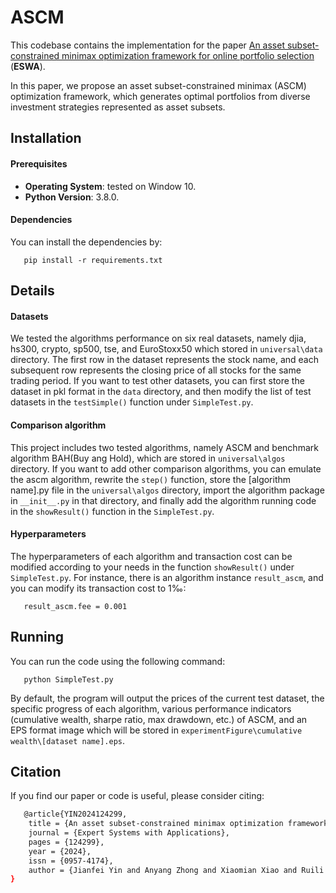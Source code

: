 # ASCM
This codebase contains the implementation for the paper [An asset subset-constrained minimax optimization framework for online portfolio selection](https://pdf.sciencedirectassets.com/271506/AIP/1-s2.0-S0957417424011655/main.pdf?X-Amz-Security-Token=IQoJb3JpZ2luX2VjEMz%2F%2F%2F%2F%2F%2F%2F%2F%2F%2FwEaCXVzLWVhc3QtMSJHMEUCIQCbGkINXD9mrPGaZpmmeWmeBRF0c6wFaopTcsgHgCjCTgIgNKRtWQHh7UQvkgtIEb2qkBRhvqx1czuJxmAHLyOlrYgqswUIVRAFGgwwNTkwMDM1NDY4NjUiDLTsfuo1OdT%2BTalhMSqQBSO9kKqlYPNln2Xwc1D5q8KPg7y8CjLONuEssIX2tvkm630u4vtRxBEtL1brKRxarCcTLbTuYKm%2BjUNhHbAQVRqAI3eDzZAtaXf3tUZhzWyqa8vEZxHDhgR40JuLlxlVWNYVZZS8XUN63GsJKNNqE5prXuIB90jXLqLBHJxEFDmyDO5S%2B57FcMO7Ao7n8%2BO1WZ76q%2BsF9HhN0RlqXicVNIwbAaFeaBnnNZIUKdziM%2BmmnjdBP0zO%2Bm3aziK5imVQYSPvvqFXt1x7L5Lgbfppyvl2lJDKbhI16v0jeNU0ZFh0dkip6kuDeoa74THL9qKt84eveTp02UwdOAY1tGL%2BTXyF%2BYfSFkOlde7szhK%2BpR%2BtsVTkcvMt6eFHdqFrY5myQFS%2BZY%2B1Hmu2UTjtBbodvKydfVMctfH263JAQdK4c0Woj2G%2BCU87k1HvZOkG5pA59vbImuE6Z7FsCWFemXZKOCTAaIkznCHR%2FN4hYwr1aV5U0ft7Sc%2FABzAWlpTlnrRsV3q2K2ai3jvb7Em7fwhSgClT8LWNkSmbdUq9Ow4AQNTXKPgi04L0d0vQ4qHa0Y8ZGghlHfoCsk0H6Tocxhh0ov51KMJvni8uHR9NlcugFyYG7ym47P6EVnwOTNwmyc6d9mTUrJ0eu4WxGp69JA1FN%2Bb045nTE1Czhc5g3d%2BQ%2FmxIF5uW4A6fmGyTtyAxdfm5EgP%2BtczqTz9eoX87%2FKZ5KOyOBh6qAgJT9f1V4L3y7lSkwQ9SViZ44LXYcPtqe9Hh7P6GeOlwZHwSBt7HKWEI4VbY%2B6JpoM4xfW1SfPX%2FGHlPibOG%2F%2F0el0zwZjPz9%2B4PkqJAbIXiXU4mgd7r4ZXjI9tInjPhuuWgv5E8k86sbueiMPK26rIGOrEBPg1WNy8BuLmfJvvAyIYyZnPZZeeL6OTA7JOGHPr%2BicfdyKcV%2BVvPOTNPTpzO96OTEr3GXC37OhCpCCtEJhhsDj1E9eoYCQffarpAaMDypJwcf3jiUraDQRjXiFmiEf8zIoPUqdb7mb8g%2BtoxqN21lnvPOY24Pqnyzphs1bk8kc9%2BBmn9K%2FJ5YFREvba422RRir1OrpmKZV2wHjyXMLXNnsP1jY9daC2VppIvEM08pvbA&X-Amz-Algorithm=AWS4-HMAC-SHA256&X-Amz-Date=20240601T044602Z&X-Amz-SignedHeaders=host&X-Amz-Expires=300&X-Amz-Credential=ASIAQ3PHCVTY26YPG4XX%2F20240601%2Fus-east-1%2Fs3%2Faws4_request&X-Amz-Signature=f949c56233638bba726c06a1f2a67b4c63edaf19cb9e3fa567264e0fd43aa075&hash=0b84e6117c0c5556c203189c0a3baf341f6ccdac24415922e9e1755fe520bd1c&host=68042c943591013ac2b2430a89b270f6af2c76d8dfd086a07176afe7c76c2c61&pii=S0957417424011655&tid=spdf-d0c9d309-7598-4f77-a607-5ee05ed26028&sid=f662fe3a3ebd704b03092c342430ca6d4b83gxrqa&type=client&tsoh=d3d3LnNjaWVuY2VkaXJlY3QuY29t&ua=07095e590104570a0d&rr=88cc8ec0cd10182a&cc=cn) (**ESWA**).

In this paper, we propose an asset subset-constrained minimax (ASCM) optimization framework, which generates optimal portfolios from diverse investment strategies represented as asset subsets.

## Installation

#### Prerequisites

- **Operating System**: tested on Window 10.
- **Python Version**: 3.8.0.

#### Dependencies

You can install the dependencies by:

```
   pip install -r requirements.txt
```

## Details

#### Datasets
We tested the algorithms performance on six real datasets, namely djia, hs300, crypto, sp500, tse, and EuroStoxx50 which stored in `universal\data` directory. The first row in the dataset represents the stock name, and each subsequent row represents the closing price of all stocks for the same trading period. If you want to test other datasets, you can first store the dataset in pkl format in the `data` directory, and then modify the list of test datasets in the `testSimple()` function under `SimpleTest.py`.

#### Comparison algorithm

This project includes two tested algorithms, namely ASCM and benchmark algorithm BAH(Buy ang Hold), which are stored in `universal\algos` directory. If you want to add other comparison algorithms, you can emulate the ascm algorithm, rewrite the `step()` function, store the [algorithm name].py file in the `universal\algos` directory, import the algorithm package in `__init__.py` in that directory, and finally add the algorithm running code in the `showResult()` function in the `SimpleTest.py`.

#### Hyperparameters

The hyperparameters of each algorithm and transaction cost can be modified according to your needs in the function `showResult()` under `SimpleTest.py`. For instance, there is an algorithm instance `result_ascm`, and you can modify its transaction cost to 1‰:
```
   result_ascm.fee = 0.001
```

## Running

You can run the code using the following command:

```
   python SimpleTest.py
```
By default, the program will output the prices of the current test dataset, the specific progress of each algorithm, various performance indicators (cumulative wealth, sharpe ratio, max drawdown, etc.) of ASCM, and an EPS format image which will be stored in `experimentFigure\cumulative wealth\[dataset name].eps`.


## Citation
If you find our paper or code is useful, please consider citing:
```bash
   @article{YIN2024124299,
    title = {An asset subset-constrained minimax optimization framework for online portfolio selection},
    journal = {Expert Systems with Applications},
    pages = {124299},
    year = {2024},
    issn = {0957-4174},
    author = {Jianfei Yin and Anyang Zhong and Xiaomian Xiao and Ruili Wang and Joshua Zhexue Huang},
}
```

